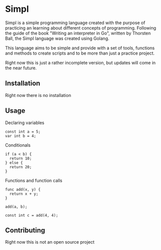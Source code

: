 # Simpl

Simpl is a simple programming language created with the purpose of practicing an learning about different concepts of programming. Following the guide of the book "Writing an interpreter in Go", written by Thorsten Ball, the Simpl language was created using Golang.

This language aims to be simple and provide with a set of tools, functions and methods to create scripts and to be more than just a practice project.

Right now this is just a rather incomplete version, but updates will come in the near future.

## Installation

Right now there is no installation

## Usage

Declaring variables

```
const int a = 5;
var int b = 4;
```

Conditionals

```
if (a < b) {
  return 10;
} else {
  return 20;
}
```

Functions and function calls

```
func add(x, y) {
  return x + y;
}

add(a, b);

const int c = add(4, 4);
```

## Contributing

Right now this is not an open source project
